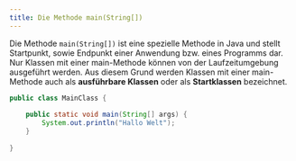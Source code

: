 ```yaml
---
title: Die Methode main(String[])
---
```


Die Methode `main(String[])` ist eine spezielle Methode in Java und stellt Startpunkt, sowie Endpunkt einer Anwendung bzw. eines Programms dar. Nur Klassen mit einer 
main-Methode können von der Laufzeitumgebung ausgeführt werden. Aus diesem Grund werden Klassen mit einer main-Methode auch als **ausführbare Klassen** oder als 
**Startklassen** bezeichnet.

```java
public class MainClass {
    
    public static void main(String[] args) {
        System.out.println("Hallo Welt");
    }
  
}
```
